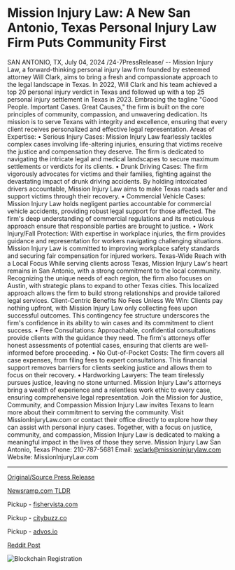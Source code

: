 # Mission Injury Law: A New San Antonio, Texas Personal Injury Law Firm Puts Community First

SAN ANTONIO, TX, July 04, 2024 /24-7PressRelease/ -- Mission Injury Law, a forward-thinking personal injury law firm founded by esteemed attorney Will Clark, aims to bring a fresh and compassionate approach to the legal landscape in Texas. In 2022, Will Clark and his team achieved a top 20 personal injury verdict in Texas and followed up with a top 25 personal injury settlement in Texas in 2023. Embracing the tagline "Good People. Important Cases. Great Causes," the firm is built on the core principles of community, compassion, and unwavering dedication. Its mission is to serve Texans with integrity and excellence, ensuring that every client receives personalized and effective legal representation.   Areas of Expertise:  • Serious Injury Cases: Mission Injury Law fearlessly tackles complex cases involving life-altering injuries, ensuring that victims receive the justice and compensation they deserve. The firm is dedicated to navigating the intricate legal and medical landscapes to secure maximum settlements or verdicts for its clients.  • Drunk Driving Cases: The firm vigorously advocates for victims and their families, fighting against the devastating impact of drunk driving accidents. By holding intoxicated drivers accountable, Mission Injury Law aims to make Texas roads safer and support victims through their recovery.  • Commercial Vehicle Cases: Mission Injury Law holds negligent parties accountable for commercial vehicle accidents, providing robust legal support for those affected. The firm's deep understanding of commercial regulations and its meticulous approach ensure that responsible parties are brought to justice.  • Work Injury/Fall Protection: With expertise in workplace injuries, the firm provides guidance and representation for workers navigating challenging situations. Mission Injury Law is committed to improving workplace safety standards and securing fair compensation for injured workers.   Texas-Wide Reach with a Local Focus  While serving clients across Texas, Mission Injury Law's heart remains in San Antonio, with a strong commitment to the local community. Recognizing the unique needs of each region, the firm also focuses on Austin, with strategic plans to expand to other Texas cities. This localized approach allows the firm to build strong relationships and provide tailored legal services.  Client-Centric Benefits   No Fees Unless We Win: Clients pay nothing upfront, with Mission Injury Law only collecting fees upon successful outcomes. This contingency fee structure underscores the firm's confidence in its ability to win cases and its commitment to client success.  • Free Consultations: Approachable, confidential consultations provide clients with the guidance they need. The firm's attorneys offer honest assessments of potential cases, ensuring that clients are well-informed before proceeding.  • No Out-of-Pocket Costs: The firm covers all case expenses, from filing fees to expert consultations. This financial support removes barriers for clients seeking justice and allows them to focus on their recovery.  • Hardworking Lawyers: The team tirelessly pursues justice, leaving no stone unturned. Mission Injury Law's attorneys bring a wealth of experience and a relentless work ethic to every case, ensuring comprehensive legal representation.  Join the Mission for Justice, Community, and Compassion  Mission Injury Law invites Texans to learn more about their commitment to serving the community. Visit MissionInjuryLaw.com or contact their office directly to explore how they can assist with personal injury cases. Together, with a focus on justice, community, and compassion, Mission Injury Law is dedicated to making a meaningful impact in the lives of those they serve.  Mission Injury Law San Antonio, Texas Phone: 210-787-5681  Email: wclark@missioninjurylaw.com  Website: MissionInjuryLaw.com 

---

[Original/Source Press Release](https://www.24-7pressrelease.com/press-release/512266/mission-injury-law-a-new-san-antonio-texas-personal-injury-law-firm-puts-community-first)
                    

[Newsramp.com TLDR](https://newsramp.com/curated-news/mission-injury-law-compassionate-legal-representation-for-texans/98054f9c2569aeb93d6d2aa11f42693b) 


Pickup - [fishervista.com](https://fishervista.com/en/mission-injury-law-a-new-personal-injury-firm-focused-on-community-and-compassion-in-san-antonio/20244704)

Pickup - [citybuzz.co](https://citybuzz.co/2024/07/04/mission-injury-law-launches-in-san-antonio-bringing-community-focused-legal-services-to-texas)

Pickup - [advos.io](https://advos.io/en/mission-injury-law-new-san-antonio-firm-prioritizes-community-and-compassion/20244704)
 



[Reddit Post](https://www.reddit.com/r/newsramp/comments/1dvwkno/mission_injury_law_compassionate_legal/) 



![Blockchain Registration](https://cdn.newsramp.app/24-7PressRelease/qrcode/247/4/paveh8ty.webp)